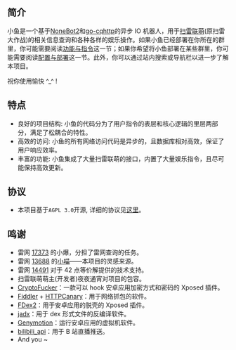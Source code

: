 ## 简介

小鱼是一个基于[NoneBot2](https://v2.nonebot.dev/)和[go-cqhttp](http://docs.go-cqhttp.org/)的异步 IO 机器人，用于[扫雷联萌](http://tapsss.com)(原扫雷大作战)的相关信息查询和各种各样的娱乐操作。如果小鱼已经部署在你所在的群里，你可能需要阅读[功能与指令](./guide/normal.md)这一节；如果你希望将小鱼部署在某些群里，你可能需要阅读[配置与部署](./guide/advanced.md)这一节。此外，你可以通过站内搜索或导航栏以进一步了解本项目。

祝你使用愉快 ^\_^ !

## 特点

-   良好的项目结构: 小鱼的代码分为了用户指令的表层和核心逻辑的里层两部分，满足了松耦合的特性。
-   高效的访问: 小鱼的所有网络访问代码是异步的，且数据库相对高效，保证了用户响应效率。
-   丰富的功能: 小鱼集成了大量扫雷联萌的接口，内置了大量娱乐指令，且尽可能保持高效更新。

## 协议

-   本项目基于`AGPL 3.0`开源, 详细的协议见[这里](http://www.gnu.org/licenses/agpl-3.0.html)。

## 鸣谢

-   雷网 [17373](https://github.com/hxtscjk17373) 的小爆，分担了雷网查询的任务。
-   雷网 [13688](https://github.com/darknessgod) 的[小喵](https://github.com/darknessgod/littlemeow/wiki/%E5%B0%8F%E5%96%B5%E4%BD%BF%E7%94%A8%E5%B8%AE%E5%8A%A9%EF%BC%88%E6%9C%80%E5%90%8E%E6%9B%B4%E6%96%B0%E4%BA%8E2020%E5%B9%B44%E6%9C%886%E6%97%A5%EF%BC%89)——本项目的灵感来源。
-   雷网 [14491](https://github.com/teleportor) 对于 42 点等价解提供的技术支持。
-   扫雷联萌萌主(开发者)夜夜通宵对项目的包容。
-   [CryptoFucker](https://github.com/P4nda0s/CryptoFucker)：一款可以 hook 安卓应用加密方式和密码的 Xposed 插件。
-   [Fiddler](https://www.telerik.com/fiddler) + [HTTPCanary](https://github.com/MegatronKing/HttpCanary)：用于网络抓包的软件。
-   [FDex2](https://bbs.pediy.com/thread-224105.htm)：用于安卓应用的脱壳的 Xposed 插件。
-   [jadx](https://github.com/skylot/jadx)：用于 dex 形式文件的反编译软件。
-   [Genymotion](https://www.genymotion.com/)：运行安卓应用的虚拟机软件。
-   [bilibili_api](https://github.com/Passkou/bilibili_api)：用于 B 站直播推送。
-   And you ~
